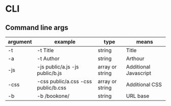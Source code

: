 # CLI
## Command line args
| argument | example                             | type                    | means                 |
|----------|-------------------------------------|-------------------------|-----------------------|
| -t       | -t Title                            | string                  | Title                 |
| -a       | -t Author                           | string                  | Arthour               |
| -js      | -js public/a.js -js public/b.js     | array<string> or string | Additional Javascript |
| -css     | -css public/a.css -css public/b.css | array<string> or string | Additional CSS        |
| -b       | -b /bookone/                        | string                  | URL base              |
